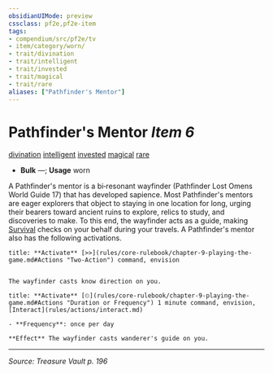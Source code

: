 ```yaml
---
obsidianUIMode: preview
cssclass: pf2e,pf2e-item
tags:
- compendium/src/pf2e/tv
- item/category/worn/
- trait/divination
- trait/intelligent
- trait/invested
- trait/magical
- trait/rare
aliases: ["Pathfinder's Mentor"]
---
```

# Pathfinder's Mentor *Item 6*  
[divination](divination.md "Divination School Trait")  [intelligent](intelligent-gmg.md "Intelligent Item Trait")  [invested](invested.md "Invested Item Trait")  [magical](magical.md "Magical Item Trait")  [rare](rare.md "Rare Rarity Trait")  

- **Bulk** —; **Usage** worn

A Pathfinder's mentor is a bi‑resonant wayfinder (Pathfinder Lost Omens World Guide 17) that has developed sapience. Most Pathfinder's mentors are eager explorers that object to staying in one location for long, urging their bearers toward ancient ruins to explore, relics to study, and discoveries to make. To this end, the wayfinder acts as a guide, making [Survival](skills.md#Survival) checks on your behalf during your travels. A Pathfinder's mentor also has the following activations.

```ad-embed-ability
title: **Activate** [>>](rules/core-rulebook/chapter-9-playing-the-game.md#Actions "Two-Action") command, envision


The wayfinder casts know direction on you.
```

```ad-embed-ability
title: **Activate** [⏲](rules/core-rulebook/chapter-9-playing-the-game.md#Actions "Duration or Frequency") 1 minute command, envision, [Interact](rules/actions/interact.md)

- **Frequency**: once per day

**Effect** The wayfinder casts wanderer's guide on you.
```


---
*Source: Treasure Vault p. 196*